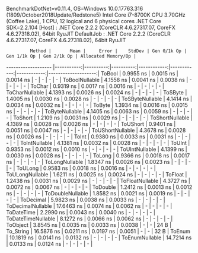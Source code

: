 
BenchmarkDotNet=v0.11.4, OS=Windows 10.0.17763.316 (1809/October2018Update/Redstone5)
Intel Core i7-8700K CPU 3.70GHz (Coffee Lake), 1 CPU, 12 logical and 6 physical cores
.NET Core SDK=2.2.104
  [Host]     : .NET Core 2.2.2 (CoreCLR 4.6.27317.07, CoreFX 4.6.27318.02), 64bit RyuJIT
  DefaultJob : .NET Core 2.2.2 (CoreCLR 4.6.27317.07, CoreFX 4.6.27318.02), 64bit RyuJIT


             Method |       Mean |     Error |    StdDev | Gen 0/1k Op | Gen 1/1k Op | Gen 2/1k Op | Allocated Memory/Op |
------------------- |-----------:|----------:|----------:|------------:|------------:|------------:|--------------------:|
             ToBool |  0.9955 ns | 0.0015 ns | 0.0014 ns |           - |           - |           - |                   - |
     ToBoolNullable |  4.1558 ns | 0.0041 ns | 0.0038 ns |           - |           - |           - |                   - |
             ToChar |  0.9319 ns | 0.0017 ns | 0.0016 ns |           - |           - |           - |                   - |
     ToCharNullable |  4.1393 ns | 0.0026 ns | 0.0024 ns |           - |           - |           - |                   - |
            ToSByte |  1.4005 ns | 0.0030 ns | 0.0028 ns |           - |           - |           - |                   - |
    ToSByteNullable |  4.1414 ns | 0.0034 ns | 0.0032 ns |           - |           - |           - |                   - |
             ToByte |  1.3934 ns | 0.0016 ns | 0.0015 ns |           - |           - |           - |                   - |
     ToByteNullable |  4.1405 ns | 0.0063 ns | 0.0059 ns |           - |           - |           - |                   - |
            ToShort |  1.2109 ns | 0.0031 ns | 0.0029 ns |           - |           - |           - |                   - |
    ToShortNullable |  4.1389 ns | 0.0028 ns | 0.0026 ns |           - |           - |           - |                   - |
           ToUShort |  0.9401 ns | 0.0051 ns | 0.0047 ns |           - |           - |           - |                   - |
   ToUShortNullable |  4.3678 ns | 0.0028 ns | 0.0026 ns |           - |           - |           - |                   - |
              ToInt |  0.9380 ns | 0.0033 ns | 0.0031 ns |           - |           - |           - |                   - |
      ToIntNullable |  4.1381 ns | 0.0032 ns | 0.0028 ns |           - |           - |           - |                   - |
             ToUInt |  0.9353 ns | 0.0012 ns | 0.0010 ns |           - |           - |           - |                   - |
     ToUIntNullable |  4.1399 ns | 0.0030 ns | 0.0028 ns |           - |           - |           - |                   - |
             ToLong |  0.9366 ns | 0.0018 ns | 0.0017 ns |           - |           - |           - |                   - |
     ToLongNullable |  1.8347 ns | 0.0026 ns | 0.0023 ns |           - |           - |           - |                   - |
            ToULong |  0.9583 ns | 0.0018 ns | 0.0016 ns |           - |           - |           - |                   - |
    ToULongNullable |  1.6211 ns | 0.0025 ns | 0.0024 ns |           - |           - |           - |                   - |
            ToFloat |  1.2438 ns | 0.0031 ns | 0.0029 ns |           - |           - |           - |                   - |
    ToFloatNullable |  4.3727 ns | 0.0072 ns | 0.0067 ns |           - |           - |           - |                   - |
           ToDouble |  1.2412 ns | 0.0013 ns | 0.0012 ns |           - |           - |           - |                   - |
   ToDoubleNullable |  1.8582 ns | 0.0021 ns | 0.0019 ns |           - |           - |           - |                   - |
          ToDecimal |  5.9823 ns | 0.0038 ns | 0.0033 ns |           - |           - |           - |                   - |
  ToDecimalNullable | 17.6463 ns | 0.0074 ns | 0.0062 ns |           - |           - |           - |                   - |
         ToDateTime |  2.2990 ns | 0.0043 ns | 0.0040 ns |           - |           - |           - |                   - |
 ToDateTimeNullable |  8.1272 ns | 0.0066 ns | 0.0062 ns |           - |           - |           - |                   - |
           ToObject |  3.8545 ns | 0.0035 ns | 0.0033 ns |      0.0038 |           - |           - |                24 B |
          To_String | 16.5876 ns | 0.0211 ns | 0.0197 ns |      0.0051 |           - |           - |                32 B |
             ToEnum | 10.1819 ns | 0.0141 ns | 0.0132 ns |           - |           - |           - |                   - |
     ToEnumNullable | 14.7214 ns | 0.0133 ns | 0.0124 ns |           - |           - |           - |                   - |
